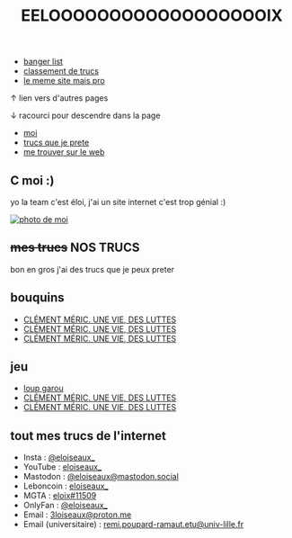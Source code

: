 <!DOCTYPE html>
<html lang="fr">

<head>
    <meta charset="UTF-8">
    <meta name="viewport" content="width=device-width, initial-scale=1.0">
    <title>éloi</title>
    <link rel="stylesheet" href="./css/style.css">
    <link rel="icon" href="https://custom-doodle.com/wp-content/uploads/doodle/swag-goose-with-sunglasses/swag-goose-with-sunglasses-doodle.gif">
</head>

<body>
    <header>
        <h1>EELOOOOOOOOOOOOOOOOOOIX</h1>
    </header>
    <section class="subheader">
        <div class="truc-de-nav">
            <nav>
                <ul>
                    <li><a href="./banger.html">banger list</a></li>
                    <li><a href="./mylife.html">classement de trucs</a></li>
                    <li><a href="../index.html">le meme site mais pro</a></li>
                </ul>
            </nav>
        </div>
        <p>↑ lien vers d'autres pages</p>
        <p>↓ racourci pour descendre dans la page</p>
        <div class="racourci">
            <nav>
                <ul>
                    <li><a href="#moi">moi</a></li>
                    <li><a href="#truc">trucs que je prete</a></li>
                    <li><a href="#reseaux">me trouver sur le web</a></li>
                </ul>
            </nav>
        </div>
    </section>
    <section id="moi">
        <h2>C moi :)</h2>
        <p>yo la team c'est éloi, j'ai un site internet c'est trop génial :)</p>
        <div class="photo-crane">
            <a href="https://ihasabucket.com/" target="_blank"><img src="./imgs/banière.png" alt="photo de moi"></a>
        </div>
    </section>
    <section id="truc">
        <h2><s>mes trucs</s> NOS TRUCS</h2>
        <p>bon en gros j'ai des trucs que je peux preter</p>
        <div class="liste-trucs">
        <section class="liste-trucs">
            <div class="categorie">
                <h2>bouquins</h2>
                <section class="liste-cate">
                    <ul class="bouquins">
                        <li class="politique"><a href="https://www.editionslibertalia.com/catalogue/poche/clement-meric-une-vie-des-luttes" target="_blank">CLÉMENT MÉRIC. UNE VIE, DES LUTTES</a></li>
                        <li class="politique"><a href="https://www.editionslibertalia.com/catalogue/poche/clement-meric-une-vie-des-luttes" target="_blank">CLÉMENT MÉRIC. UNE VIE, DES LUTTES</a></li>
                        <li class="bouquins"><a href="https://www.editionslibertalia.com/catalogue/poche/clement-meric-une-vie-des-luttes" target="_blank">CLÉMENT MÉRIC. UNE VIE, DES LUTTES</a></li>
                    </ul>
                </section>
            </div>
            <div class="categorie">
                <h2>jeu</h2>
                <section class="liste-cate">
                    <ul class="jeu">
                        <li class="société"><a href="https://www.loups-garous-en-ligne.com/" target="_blank">loup garou</a></li>
                        <li class="politique"><a href="https://www.editionslibertalia.com/catalogue/poche/clement-meric-une-vie-des-luttes" target="_blank">CLÉMENT MÉRIC. UNE VIE, DES LUTTES</a></li>
                        <li class="bouquins"><a href="https://www.editionslibertalia.com/catalogue/poche/clement-meric-une-vie-des-luttes" target="_blank">CLÉMENT MÉRIC. UNE VIE, DES LUTTES</a></li>
                    </ul>
                </section>
            </div>
            <!--
            <div class="categorie">
                <h2>blabla</h2>
                <section class="liste-cate">
                    <ul class="blabla">
                        <li class="politique"><a href="https://www.editionslibertalia.com/catalogue/poche/clement-meric-une-vie-des-luttes">CLÉMENT MÉRIC. UNE VIE, DES LUTTES</a></li>
                        <li class="politique"><a href="https://www.editionslibertalia.com/catalogue/poche/clement-meric-une-vie-des-luttes">CLÉMENT MÉRIC. UNE VIE, DES LUTTES</a></li>
                        <li class="bouquins"><a href="https://www.editionslibertalia.com/catalogue/poche/clement-meric-une-vie-des-luttes">CLÉMENT MÉRIC. UNE VIE, DES LUTTES</a></li>
                    </ul>
                </section>
            </div>
            -->
        </section>
        </div>
    </section>
    <section id="reseaux">
        <h2>tout mes trucs de l'internet</h2>
        <div class="reseaux">
            <ul>
                <li>Insta : <a href="https://www.instagram.com/eloiseaux_/" target="_blank">@eloiseaux_</a></li>
                <li>YouTube : <a href="https://www.youtube.com/@Eloi-seaux" target="_blank">eloiseaux_</a></li>
                <li>Mastodon : <a href="https://mastodon.social/@eloiseaux" target="_blank">@eloiseaux@mastodon.social</a></li>
                <li>Leboncoin : <a href="https://leboncoin.fr" target="_blank">eloiseaux_</a></li>
                <li>MGTA : <a href="https://magic.wizards.com/fr/mtgarena" target="_blank">eloix#11509</a></li>
                <li>OnlyFan : <a href="https://www.youtube.com/watch?v=dQw4w9WgXcQ" target="_blank">@eloiseaux_</a></li>
                <li>Email : <a href="mailto:3loiseaux@proton.me" target="_blank">3loiseaux@proton.me</a></li>
                <li>Email (universitaire) : <a href="mailto:remi.poupard-ramaut.etu@univ-lille.fr" target="_blank">remi.poupard-ramaut.etu@univ-lille.fr</a></li>
            </ul>
        </div>
    </section>
</body>
</html>
